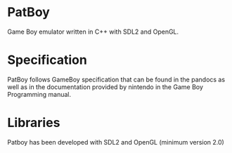# PatBoy
Game Boy emulator written in C++ with SDL2 and OpenGL.

# Specification
PatBoy follows GameBoy specification that can be found in the pandocs as well as in the documentation provided by nintendo in the Game Boy Programming manual.

# Libraries
Patboy has been developed with SDL2 and OpenGL (minimum version 2.0)
